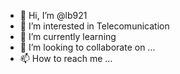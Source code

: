 - 👋 Hi, I’m @lb921
- 👀 I’m interested in Telecomunication
- 🌱 I’m currently learning 
- 💞️ I’m looking to collaborate on ...
- 📫 How to reach me ...

<!---
lb921/lb921 is a ✨ special ✨ repository because its `README.md` (this file) appears on your GitHub profile.
You can click the Preview link to take a look at your changes.
--->
